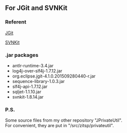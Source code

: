 ﻿## For JGit and SVNKit

### Referent

[JGit](https://eclipse.org/jgit/)

[SVNKit](https://svnkit.com/index.html)

### .jar packages

- antlr-runtime-3.4.jar
- log4j-over-slf4j-1.7.12.jar
- org.eclipse.jgit-4.1.0.201509280440-r.jar
- sequence-library-1.0.3.jar
- slf4j-api-1.7.12.jar
- sqljet-1.1.10.jar
- svnkit-1.8.14.jar

### P.S.

Some source files from my other repository "JPrivateUtil".  
For convenient, they are put in "/src/zitsp/privateutil".
